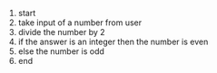 1. start
2. take input of a number from user
3. divide the number by 2
4. if the answer is an integer then the number is even
5.  else the number is odd
6. end

